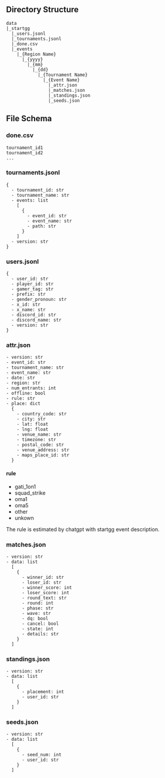 ## Directory Structure

```
data
|_startgg
  |_users.jsonl
  |_tournaments.jsonl
  |_done.csv
  |_events
    |_{Region Name}
      |_{yyyy}
        |_{mm}
          |_{dd}
            |_{Tournament Name}
              |_{Event Name}
                |_attr.json
                |_matches.json
                |_standings.json
                |_seeds.json
```

## File Schema

### done.csv

```
tournament_id1
tournament_id2
...
```

### tournaments.jsonl

```
{
  - tournament_id: str
  - tournament_name: str
  - events: list
    [
      {
        - event_id: str
        - event_name: str
        - path: str
      }
    ]
  - version: str
}
```

### users.jsonl

```
{
  - user_id: str
  - player_id: str
  - gamer_tag: str
  - prefix: str
  - gender_pronoun: str
  - x_id: str
  - x_name: str
  - discord_id: str
  - discord_name: str
  - version: str
}
```

### attr.json

```
- version: str
- event_id: str
- tournament_name: str
- event_name: str
- date: str
- region: str
- num_entrants: int
- offline: bool
- rule: str
- place: dict
  {
    - country_code: str
    - city: str
    - lat: float
    - lng: float
    - venue_name: str
    - timezone: str
    - postal_code: str
    - venue_address: str
    - maps_place_id: str
  }
```

#### rule

- gati_1on1
- squad_strike
- oma1
- oma5
- other
- unkown

The rule is estimated by chatgpt with startgg event description.

### matches.json

```
- version: str
- data: list
  [
    {
      - winner_id: str
      - loser_id: str
      - winner_score: int
      - loser_score: int
      - round_text: str
      - round: int
      - phase: str
      - wave: str
      - dq: bool
      - cancel: bool
      - state: int
      - details: str
    }
  ]
```

### standings.json

```
- version: str
- data: list
  [
    {
      - placement: int
      - user_id: str
    }
  ]
```

### seeds.json

```
- version: str
- data: list
  [
    {
      - seed_num: int
      - user_id: str
    }
  ]
```

